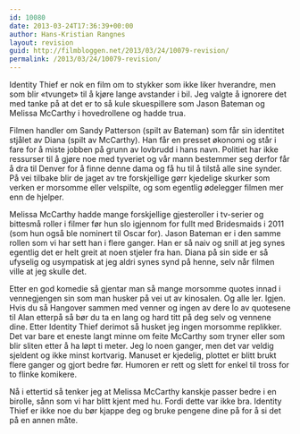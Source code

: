 ```yaml
---
id: 10080
date: 2013-03-24T17:36:39+00:00
author: Hans-Kristian Rangnes
layout: revision
guid: http://filmbloggen.net/2013/03/24/10079-revision/
permalink: /2013/03/24/10079-revision/
---
```

Identity Thief er nok en film om to stykker som ikke liker hverandre, men som blir &laquo;tvunget&raquo; til å kjøre lange avstander i bil. Jeg valgte å ignorere det med tanke på at det er to så kule skuespillere som Jason Bateman og Melissa McCarthy i hovedrollene og hadde trua.

Filmen handler om Sandy Patterson (spilt av Bateman) som får sin identitet stjålet av Diana (spilt av McCarthy). Han får en presset økonomi og står i fare for å miste jobben på grunn av lovbrudd i hans navn. Politiet har ikke ressurser til å gjøre noe med tyveriet og vår mann bestemmer seg derfor får å dra til Denver for å finne denne dama og få hu til å tilstå alle sine synder. På vei tilbake blir de jaget av tre forskjellige gørr kjedelige skurker som verken er morsomme eller velspilte, og som egentlig ødelegger filmen mer enn de hjelper.

Melissa McCarthy hadde mange forskjellige gjesteroller i tv-serier og bittesmå roller i filmer før hun slo igjennom for fullt med Bridesmaids i 2011 (som hun også ble nominert til Oscar for). Jason Bateman er i den samme rollen som vi har sett han i flere ganger. Han er så naiv og snill at jeg synes egentlig det er helt greit at noen stjeler fra han. Diana på sin side er så ufyselig og usympatisk at jeg aldri synes synd på henne, selv når filmen ville at jeg skulle det.

Etter en god komedie så gjentar man så mange morsomme quotes innad i vennegjengen sin som man husker på vei ut av kinosalen. Og alle ler. Igjen. Hvis du så Hangover sammen med venner og ingen av dere lo av quotesene til Alan etterpå så bør du ta en lang og hard titt på deg selv og vennene dine. Etter Identity Thief derimot så husket jeg ingen morsomme replikker. Det var bare et eneste langt minne om feite McCarthy som tryner eller som blir sliten etter å ha løpt ti meter. Jeg lo noen ganger, men det var veldig sjeldent og ikke minst kortvarig. Manuset er kjedelig, plottet er blitt brukt flere ganger og gjort bedre før. Humoren er rett og slett for enkel til tross for to flinke komikere.

Nå i ettertid så tenker jeg at Melissa McCarthy kanskje passer bedre i en birolle, sånn som vi har blitt kjent med hu. Fordi dette var ikke bra. Identity Thief er ikke noe du bør kjappe deg og bruke pengene dine på for å si det på en annen måte.